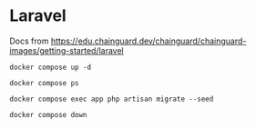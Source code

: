 # Laravel


Docs from https://edu.chainguard.dev/chainguard/chainguard-images/getting-started/laravel

```
docker compose up -d
```

```
docker compose ps
```

```
docker compose exec app php artisan migrate --seed
```

```
docker compose down
```
